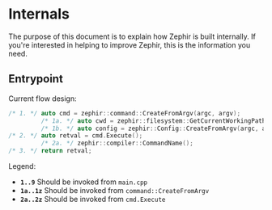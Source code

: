# Internals

The purpose of this document is to explain how Zephir is built internally.
If you're interested in helping to improve Zephir, this is the information
you need.

## Entrypoint

Current flow design:

```c++
/* 1. */ auto cmd = zephir::command::CreateFromArgv(argc, argv);
         /* 1a. */ auto cwd = zephir::filesystem::GetCurrentWorkingPath();
         /* 1b. */ auto config = zephir::Config::CreateFromArgv(argc, argv, cwd);
/* 2. */ auto retval = cmd.Execute();
         /* 2a. */ zephir::compiler::CommandName();
/* 3. */ return retval;
```

Legend:

- **`1..9`**   Should be invoked from `main.cpp`
- **`1a..1z`** Should be invoked from `command::CreateFromArgv`
- **`2a..2z`** Should be invoked from `cmd.Execute`
